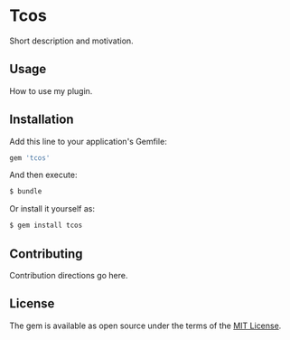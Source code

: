 # Tcos
Short description and motivation.

## Usage
How to use my plugin.

## Installation
Add this line to your application's Gemfile:

```ruby
gem 'tcos'
```

And then execute:
```bash
$ bundle
```

Or install it yourself as:
```bash
$ gem install tcos
```

## Contributing
Contribution directions go here.

## License
The gem is available as open source under the terms of the [MIT License](https://opensource.org/licenses/MIT).
